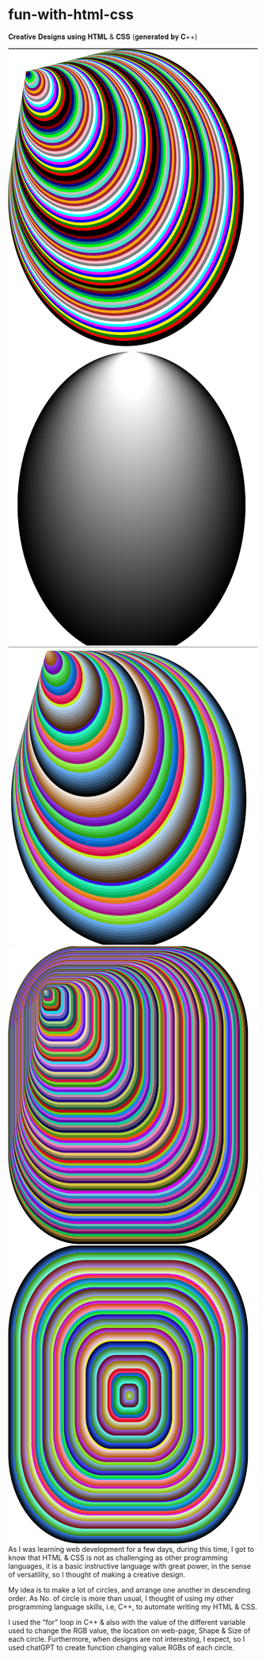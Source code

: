# fun-with-html-css
𝐂𝐫𝐞𝐚𝐭𝐢𝐯𝐞 𝐃𝐞𝐬𝐢𝐠𝐧𝐬 𝐮𝐬𝐢𝐧𝐠 𝐇𝐓𝐌𝐋 & 𝐂𝐒𝐒
(𝐠𝐞𝐧𝐞𝐫𝐚𝐭𝐞𝐝 𝐛𝐲 𝐂++)

<img src="./images/50vh Example - Google Chrome 09-07-2024 23_24_29.png" width=600px height=600px >
<img src="./images/50vh Example - Google Chrome 09-07-2024 23_24_46.png" width=600px height=600px >
<img src="./images/C++ Online Compiler - Google Chrome 09-07-2024 23_23_51.png" width=600px height=600px >
<img src="./images/C++ Online Compiler - Google Chrome 09-07-2024 23_24_00.png" width=600px height=600px >
<img src="./images/C++ Online Compiler - Google Chrome 09-07-2024 23_24_16.png" width=600px height=600px >
As I was learning web development for a few days, during this time, I got to know that HTML & CSS is not as challenging as other programming languages, it is a basic instructive language with great power, in the sense of versatility, so I thought of making a creative design.

My idea is to make a lot of circles, and arrange one another in descending order. As No. of circle is more than usual, I thought of using my other programming language skills, i.e, C++, to automate writing my HTML & CSS.
 
I used the “for” loop in C++ & also with the value of the different variable used to change the RGB value, the location on web-page, Shape & Size of each circle. Furthermore, when designs are not interesting, I expect, so I used chatGPT to create function changing value RGBs of each circle.
